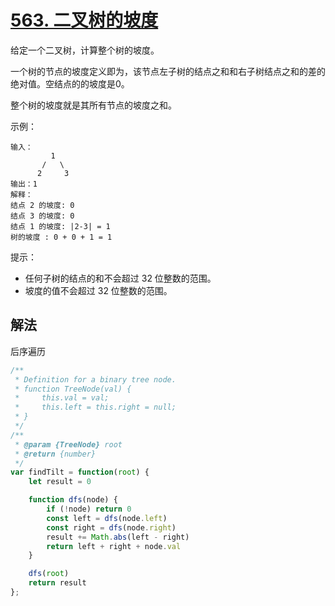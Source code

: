 # [563. 二叉树的坡度](https://leetcode-cn.com/problems/binary-tree-tilt/)
给定一个二叉树，计算整个树的坡度。

一个树的节点的坡度定义即为，该节点左子树的结点之和和右子树结点之和的差的绝对值。空结点的的坡度是0。

整个树的坡度就是其所有节点的坡度之和。

 

示例：
```
输入：
         1
       /   \
      2     3
输出：1
解释：
结点 2 的坡度: 0
结点 3 的坡度: 0
结点 1 的坡度: |2-3| = 1
树的坡度 : 0 + 0 + 1 = 1
```

提示：

* 任何子树的结点的和不会超过 32 位整数的范围。
* 坡度的值不会超过 32 位整数的范围。
## 解法
后序遍历
```js
/**
 * Definition for a binary tree node.
 * function TreeNode(val) {
 *     this.val = val;
 *     this.left = this.right = null;
 * }
 */
/**
 * @param {TreeNode} root
 * @return {number}
 */
var findTilt = function(root) {
    let result = 0

    function dfs(node) {
        if (!node) return 0
        const left = dfs(node.left)
        const right = dfs(node.right)
        result += Math.abs(left - right)
        return left + right + node.val
    }

    dfs(root)
    return result
};
```
